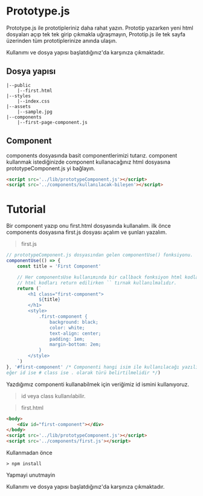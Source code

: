 # Prototype.js

Prototype.js ile prototipleriniz daha rahat yazın.
Prototip yazarken yeni html dosyaları açıp tek tek girip çıkmakla uğraşmayın,
Prototip.js ile tek sayfa üzerinden tüm prototiplerinize anında ulaşın.

Kullanımı ve dosya yapısı başlatdığınız'da karşınıza çıkmaktadır.

## Dosya yapısı

```
|--public
    |--first.html  
|--styles
    |--index.css  
|--assets
    |--sample.jpg  
|--components 
    |--first-page-component.js  
```

## Component

components dosyasında basit componentlerimizi tutarız.
component kullanmak istediğinizde component kullanacağınız html dosyasına
prototypeComponent.js yi bağlayın.

```html
<script src='../lib/prototypeComponent.js'></script>
<script src='../components/kullanılacak-bileşen'></script>
```

# Tutorial

Bir component yazıp onu first.html dosyasında kullanalım.
ilk önce components dosyasına first.js dosyası açalım ve şunları yazalım.

> first.js

```javascript
// prototypeComponent.js dosyasından gelen componentUse() fonksiyonu.
componentUse(() => {
    const title = 'First Component'

    // Her componentsUse kullanımında bir callback fonksiyon html kodlarını return etmelidir.
    // html kodları return edilirken `` tırnak kullanılmalıdır.
    return (`
        <h1 class="first-component">
            ${title}
        </h1>
        <style>
            .first-component {
                background: black;
                color: white;
                text-align: center;
                padding: 1em;
                margin-bottom: 2em;
            }
        </style>
    `)
}, '#first-component' /* Componenti hangi isim ile kullanılacağı yazılır.
eğer id ise # class ise . olarak türü belirtilmelidir */)
```

Yazdığımız componenti kullanabilmek için veriğimiz id ismini kullanıyoruz.
> id veya class kullanılabilir.

> first.html

``` html
<body>
    <div id="first-component"></div>
</body>
<script src='../lib/prototypeComponent.js'></script>
<script src='../components/first.js'></script>
```

Kullanmadan önce 
```
> npm install
```
Yapmayi unutmayin

Kullanımı ve dosya yapısı başlatdığınız'da karşınıza çıkmaktadır.
